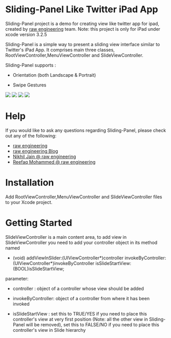 Sliding-Panel Like Twitter iPad App
============================================================

Sliding-Panel project is a demo for creating view like twitter app for ipad, created by [raw engineering][] team.
Note: this project is only for iPad under xcode version 3.2.5

Sliding-Panel is a simple way to present a sliding view interface similar to Twitter's iPad App. It comprises main three classes, RootViewController,MenuViewController and SlideViewController.

Sliding-Panel supports : 

- Orientation (both Landscape & Portrait)

- Swipe Gestures

[![](http://farm6.static.flickr.com/5027/5702558111_f122930337_b.jpg)](http://farm6.static.flickr.com/5027/5702558111_f122930337_b.jpg)
[![](http://farm3.static.flickr.com/2268/5703108996_27ee68a5ff_b.jpg)](http://farm3.static.flickr.com/2268/5703108996_27ee68a5ff_b.jpg) 
[![](http://farm3.static.flickr.com/2352/5702551281_2de9ec82c7_b.jpg)](http://farm3.static.flickr.com/2352/5702551281_2de9ec82c7_b.jpg)
[![](http://farm4.static.flickr.com/3238/5703122950_d0a341bf74_b.jpg)](http://farm4.static.flickr.com/3238/5703122950_d0a341bf74_b.jpg)

Help
=========

If you would like to ask any questions regarding Sliding-Panel, please check out any of the following:

* [raw engineering][]
* [raw engineering Blog][]
* [Nikhil Jain @ raw engineering][]
* [Reefaq Mohammed @ raw engineering][]


Installation 
==============================

Add RootViewController,MenuViewController and SlideViewController files to your Xcode project.


Getting Started
==============================

SlideViewController is a main content area, to add view in SlideViewController you need to add your controller object in its method named 

- (void) addViewInSlider:(UIViewController*)controller invokeByController:(UIViewController*)invokeByController isSlideStartView:(BOOL)isSlideStartView;

parameter: 

- controller : object of a controller whose view should be added

- invokeByController:  object of a controller from where it has been invoked

- isSlideStartView :	set this to TRUE/YES if you need to place this controller's view at very first position (Note: all the other view in Sliding-Panel will be removed), set this to FALSE/NO if you need to place this controller's view in Slide hierarchy




[raw engineering]:http://www.raweng.com
[raw engineering Blog]:http://www.raweng.com/blog/
[Nikhil Jain @ raw engineering]:mailto:nikhil.jain@raweng.com
[Reefaq Mohammed @ raw engineering]:mailto:reefaq.mohammed@raweng.com